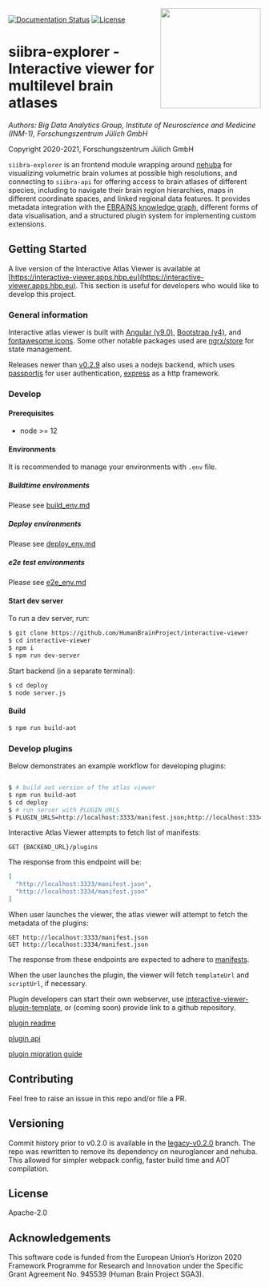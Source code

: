 <img align="right" src="https://github.com/FZJ-INM1-BDA/siibra-explorer/tree/master/docs/images/siibra-explorer-square.jpeg" width="200">

[![Documentation Status](https://readthedocs.org/projects/siibra-python/badge/?version=latest)](https://interactive-viewer.readthedocs.io/en/latest/)
[![License](https://img.shields.io/badge/License-Apache%202.0-blue.svg)](https://opensource.org/licenses/Apache-2.0)

# siibra-explorer - Interactive viewer for multilevel brain atlases
*Authors: Big Data Analytics Group, Institute of Neuroscience and Medicine (INM-1), Forschungszentrum Jülich GmbH*

Copyright 2020-2021, Forschungszentrum Jülich GmbH

`siibra-explorer` is an frontend module wrapping around [nehuba](https://github.com/HumanBrainProject/nehuba) for visualizing volumetric brain volumes at possible high resolutions, and connecting to `siibra-api` for offering access to brain atlases of different species, including to navigate their brain region hierarchies, maps in different coordinate spaces, and linked regional data features. It provides metadata integration with the [EBRAINS knowledge graph](https://kg.ebrains.eu), different forms of data visualisation, and a structured plugin system for implementing custom extensions.

## Getting Started

A live version of the Interactive Atlas Viewer is available at [https://interactive-viewer.apps.hbp.eu](https://interactive-viewer.apps.hbp.eu). This section is useful for developers who would like to develop this project.

### General information

Interactive atlas viewer is built with [Angular (v9.0)](https://angular.io/), [Bootstrap (v4)](http://getbootstrap.com/), and [fontawesome icons](https://fontawesome.com/). Some other notable packages used are [ngrx/store](https://github.com/ngrx/platform) for state management. 

Releases newer than [v0.2.9](https://github.com/HumanBrainProject/interactive-viewer/tree/v0.2.9) also uses a nodejs backend, which uses [passportjs](http://www.passportjs.org/) for user authentication, [express](https://expressjs.com/) as a http framework.

### Develop

#### Prerequisites

- node >= 12

#### Environments

It is recommended to manage your environments with `.env` file.

##### Buildtime environments

Please see [build_env.md](build_env.md)

##### Deploy environments

Please see [deploy_env.md](deploy_env.md)

##### e2e test environments

Please see [e2e_env.md](e2e_env.md)

#### Start dev server

To run a dev server, run:

```bash
$ git clone https://github.com/HumanBrainProject/interactive-viewer
$ cd interactive-viewer
$ npm i
$ npm run dev-server
```

Start backend (in a separate terminal):

```bash
$ cd deploy
$ node server.js
```

#### Build

```bash
$ npm run build-aot
```

### Develop plugins

Below demonstrates an example workflow for developing plugins:

```bash

$ # build aot version of the atlas viewer
$ npm run build-aot
$ cd deploy
$ # run server with PLUGIN_URLS
$ PLUGIN_URLS=http://localhost:3333/manifest.json;http://localhost:3334/manifest.json node server.js
```

Interactive Atlas Viewer attempts to fetch list of manifests:

```
GET {BACKEND_URL}/plugins
```

The response from this endpoint will be:

```json
[
  "http://localhost:3333/manifest.json",
  "http://localhost:3334/manifest.json"
]
```

When user launches the viewer, the atlas viewer will attempt to fetch the metadata of the plugins:

```
GET http://localhost:3333/manifest.json
GET http://localhost:3334/manifest.json
```

The response from these endpoints are expected to adhere to [manifests](src/plugin_examples/README.md#Manifest%20JSON).

When the user launches the plugin, the viewer will fetch `templateUrl` and `scriptUrl`, if necessary.

Plugin developers can start their own webserver, use [interactive-viewer-plugin-template](https://github.com/HumanBrainProject/interactive-viewer-plugin-template), or (coming soon) provide link to a github repository.


[plugin readme](src/plugin_examples/README.md)

[plugin api](src/plugin_examples/plugin_api.md)

[plugin migration guide](src/plugin_examples/migrationGuide.md)

## Contributing

Feel free to raise an issue in this repo and/or file a PR. 

## Versioning

Commit history prior to v0.2.0 is available in the [legacy-v0.2.0](https://github.com/HumanBrainProject/interactive-viewer/tree/legacy-v0.2.0) branch. The repo was rewritten to remove its dependency on neuroglancer and nehuba. This allowed for simpler webpack config, faster build time and AOT compilation. 

## License

Apache-2.0

## Acknowledgements

This software code is funded from the European Union’s Horizon 2020 Framework
Programme for Research and Innovation under the Specific Grant Agreement No.
945539 (Human Brain Project SGA3).
